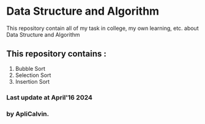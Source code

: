 # Data Structure and Algorithm

This repository contain all of my task in college, my own learning, etc. about Data Structure and Algorithm

## This repository contains :

1. Bubble Sort
2. Selection Sort
3. Insertion Sort

### Last update at April'16 2024

### by ApliCalvin.
